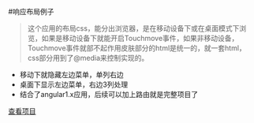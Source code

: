 #响应布局例子
> 这个应用的布局css，能分出浏览器，是在移动设备下或在桌面模式下浏览，如果是移动设备下就能开启Touchmove事件，如果非移动设备，Touchmove事件就部不起作用皮肤部分的html是统一的，就一套html，css部分用到了@media来控制实现的。

* 移动下就隐藏左边菜单，单列右边
* 桌面下显示左边菜单，右边3列处理
* 结合了angular1.x应用，后续可以加上路由就是完整项目了

[查看项目](http://github.com)